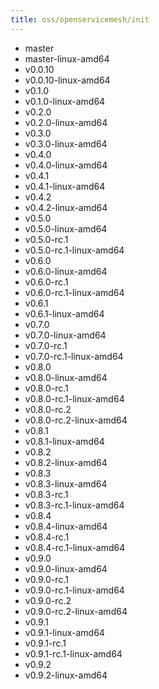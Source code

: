 ```yaml
---
title: oss/openservicemesh/init
---
```

- master
- master-linux-amd64
- v0.0.10
- v0.0.10-linux-amd64
- v0.1.0
- v0.1.0-linux-amd64
- v0.2.0
- v0.2.0-linux-amd64
- v0.3.0
- v0.3.0-linux-amd64
- v0.4.0
- v0.4.0-linux-amd64
- v0.4.1
- v0.4.1-linux-amd64
- v0.4.2
- v0.4.2-linux-amd64
- v0.5.0
- v0.5.0-linux-amd64
- v0.5.0-rc.1
- v0.5.0-rc.1-linux-amd64
- v0.6.0
- v0.6.0-linux-amd64
- v0.6.0-rc.1
- v0.6.0-rc.1-linux-amd64
- v0.6.1
- v0.6.1-linux-amd64
- v0.7.0
- v0.7.0-linux-amd64
- v0.7.0-rc.1
- v0.7.0-rc.1-linux-amd64
- v0.8.0
- v0.8.0-linux-amd64
- v0.8.0-rc.1
- v0.8.0-rc.1-linux-amd64
- v0.8.0-rc.2
- v0.8.0-rc.2-linux-amd64
- v0.8.1
- v0.8.1-linux-amd64
- v0.8.2
- v0.8.2-linux-amd64
- v0.8.3
- v0.8.3-linux-amd64
- v0.8.3-rc.1
- v0.8.3-rc.1-linux-amd64
- v0.8.4
- v0.8.4-linux-amd64
- v0.8.4-rc.1
- v0.8.4-rc.1-linux-amd64
- v0.9.0
- v0.9.0-linux-amd64
- v0.9.0-rc.1
- v0.9.0-rc.1-linux-amd64
- v0.9.0-rc.2
- v0.9.0-rc.2-linux-amd64
- v0.9.1
- v0.9.1-linux-amd64
- v0.9.1-rc.1
- v0.9.1-rc.1-linux-amd64
- v0.9.2
- v0.9.2-linux-amd64
